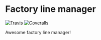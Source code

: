 # Factory line manager
[![Travis][build-badge]][build]
[![Coveralls][coveralls-badge]][coveralls]

Awesome factory line manager!

[build-badge]: https://img.shields.io/travis/electro-box/flowers/master.png?style=flat-square
[build]: https://travis-ci.org/electro-box/flowers

[coveralls-badge]: https://img.shields.io/coveralls/electro-box/flowers/master.png?style=flat-square
[coveralls]: https://coveralls.io/github/electro-box/flowers
